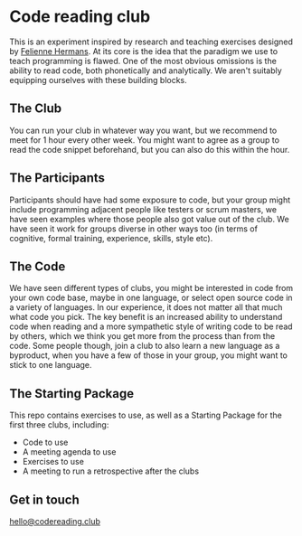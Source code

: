 # Code reading club

This is an experiment inspired by research and teaching exercises designed by [Felienne Hermans](https://www.felienne.com). At its core is the idea that the paradigm we use to teach programming is flawed. One of the most obvious omissions is the ability to read code, both phonetically and analytically. We aren't suitably equipping ourselves with these building blocks.

## The Club

You can run your club in whatever way you want, but we recommend to meet for 1 hour every other week. You might want to agree as a group to read the code snippet beforehand, but you can also do this within the hour.

## The Participants

Participants should have had some exposure to code, but your group might include programming adjacent people like testers or scrum masters, we have seen examples where those people also got value out of the club. We have seen it work for groups diverse in other ways too (in terms of cognitive, formal training, experience, skills, style etc).

## The Code

We have seen different types of clubs, you might be interested in code from your own code base, maybe in one language, or select open source code in a variety of languages. In our experience, it does not matter all that much what code you pick. The key benefit is an increased ability to understand code when reading and a more sympathetic style of writing code to be read by others, which we think you get more from the process than from the code. Some people though, join a club to also learn a new language as a byproduct, when you have a few of those in your group, you might want to stick to one language.

## The Starting Package

This repo contains exercises to use, as well as a Starting Package for the first three clubs, including:

* Code to use
* A meeting agenda to use
* Exercises to use
* A meeting to run a retrospective after the clubs

## Get in touch

hello@codereading.club
